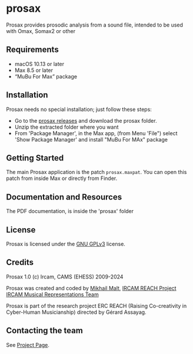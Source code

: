 # prosax
Prosax provides prosodic analysis from a sound file, intended to be used with Omax, Somax2 or other

## Requirements

* macOS 10.13 or later 
* Max 8.5 or later
* “MuBu For Max” package

## Installation

Prosax needs no special installation; just follow these steps:

- Go to the [prosax releases](https://github.com/DYCI2/prosax/releases) and download the prosax folder.
- Unzip the extracted folder where you want
- From 'Package Manager', in the Max app, (from Menu 'File") select 'Show Package Manager' and install "MuBu For MAx" package
  
## Getting Started
The main Prosax application is the patch `prosax.maxpat`. You can open this patch from inside Max or directly from Finder.

## Documentation and Resources

The PDF documentation, is inside the 'prosax' folder

## License

Prosax is licensed under the [GNU GPLv3](https://www.gnu.org/licenses/gpl-3.0.html) license.

## Credits

Prosax 1.0 (c) Ircam, CAMS (EHESS) 2009-2024

Prosax was created and coded by  [Mikhail Malt](https://www.ircam.fr/person/mikhail-malt),
[IRCAM REACH Project](https://www.ircam.fr/projects/pages/reach-project)
[IRCAM Musical Representations Team](http://repmus.ircam.fr/home)  

Prosax is part of the research project ERC REACH (Raising Co-creativity in Cyber-Human Musicianship) directed by Gérard Assayag.

## Contacting the team

See [Project Page](https://digitaljazz.fr).
